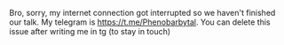 Bro, sorry, my internet connection got interrupted so we haven't finished our talk. My telegram is https://t.me/Phenobarbytal. You can delete this issue after writing me in tg (to stay in touch)
